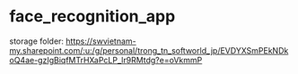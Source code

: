# face_recognition_app
storage folder: https://swvietnam-my.sharepoint.com/:u:/g/personal/trong_tn_softworld_jp/EVDYXSmPEkNDkoQ4ae-gzIgBiqfMTrHXaPcLP_lr9RMtdg?e=oVkmmP
<!--  -->

